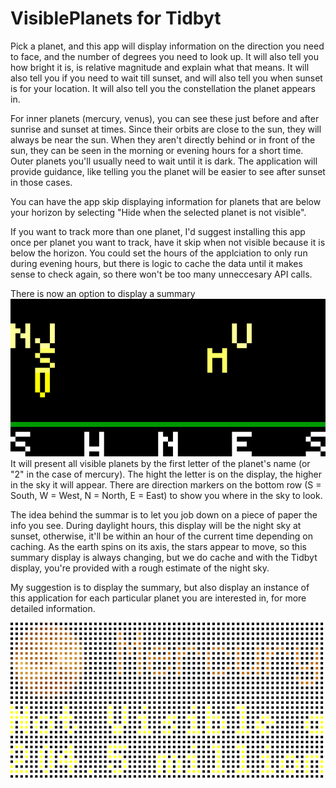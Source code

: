 # VisiblePlanets for Tidbyt

Pick a planet, and this app will display information on the direction you need to face, and the number of degrees you need to look up. It will also tell you how bright it is, is relative magnitude and explain what that means. It will also tell you if you need to wait till sunset, and will also tell you when sunset is for your location. It will also tell you the constellation the planet appears in.

For inner planets (mercury, venus), you can see these just before and after sunrise and sunset at times. Since their orbits are close to the sun, they will always be near the sun. When they aren't directly behind or in front of the sun, they can be seen in the morning or evening hours for a short time. Outer planets you'll usually need to wait until it is dark. The application will provide guidance, like telling you the planet will be easier to see after sunset in those cases.

You can have the app skip displaying information for planets that are below your horizon by selecting "Hide when the selected planet is not visible".

If you want to track more than one planet, I'd suggest installing this app once per planet you want to track, have it skip when not visible because it is below the horizon. You could set the hours of the applciation to only run during evening hours, but there is logic to cache the data until it makes sense to check again, so there won't be too many unneccesary API calls.

There is now an option to display a summary ![Summary Display of VisiblePlanets](visibleplanets_summary.webp) It will present all visible planets by the first letter of the planet's name (or "2" in the case of mercury). The hight the letter is on the display, the higher in the sky it will appear. There are direction markers on the bottom row (S = South, W = West, N = North, E = East) to show you where in the sky to look.

The idea behind the summar is to let you job down on a piece of paper the info you see. During daylight hours, this display will be the night sky at sunset, otherwise, it'll be within an hour of the current time depending on caching. As the earth spins on its axis, the stars appear to move, so this summary display is always changing, but we do cache and with the Tidbyt display, you're provided with a rough estimate of the night sky.

My suggestion is to display the summary, but also display an instance of this application for each particular planet you are interested in, for more detailed information.

![VisiblePlanets for Tidbyt](visibleplanets_detail.webp)

